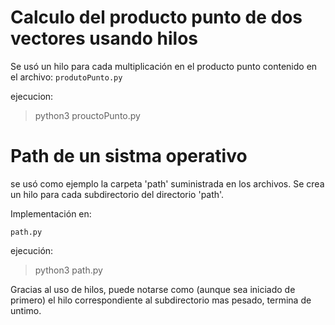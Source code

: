 # Calculo del producto punto de dos vectores usando hilos
Se usó un hilo para cada multiplicación en el producto punto
contenido en el archivo: 
```produtoPunto.py```

ejecucion:
> python3 prouctoPunto.py

# Path de un sistma operativo
se usó como ejemplo la carpeta 'path' suministrada en los archivos.
Se crea un hilo para cada subdirectorio del directorio 'path'.

Implementación en: 
```
path.py
```

ejecución:
>python3 path.py

Gracias al uso de hilos, puede notarse como (aunque sea iniciado de primero) el hilo correspondiente al subdirectorio mas pesado, termina de untimo.
